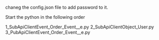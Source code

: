 chaneg the config.json file to add password to it.

Start the python in the following order

1_SubApiClientEvent_Order_Event__e.py
2_SubApiClientObject_User.py
3_PubApiClientEvent_Order_Event__e.py